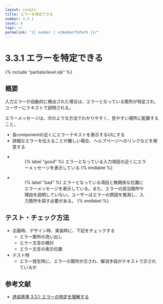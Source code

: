 ```yaml
---
layout: single
title: エラーを特定できる
number: 3.3.1
level: A
tags: sc
permalink: "{{ number | scNumberToPath }}/"
---
```


# 3.3.1 エラーを特定できる

{% include "partials/level.njk" %}

## 概要

入力エラーが自動的に検出された場合は、エラーとなっている箇所が特定され、ユーザーにテキストで説明される。

エラーメッセージは、次のような方法でわかりやすく、見やすい場所に配置すること。

- 各componentの近くにエラーテキストを表示するUIにする
- 詳細なエラーを伝えることが難しい場合、ヘルプページへのリンクなどを用意する

<ul class="Figurelist">
<li>
<figure>
<img src="/img/3/3/1/3.3.1_ok.svg" alt="" />
<figcaption>
{% label "good" %}
エラーとなっている入力項目の近くにエラーメッセージを表示している
{% endlabel %}
</figcaption>
</figure>
</li>
<li>
<figure>
<img src="/img/3/3/1/3.3.1_ng.svg" alt="" />
<figcaption>
{% label "bad" %}
エラーとなっている項目と無関係な位置にエラーメッセージを表示している。また、エラーの該当箇所や理由を説明していない。ユーザーはエラーの原因を推測し、入力箇所を探す必要がある。
{% endlabel %}
</figcaption>
</figure>
</li>
</ul>

## テスト・チェック方法

- 企画時、デザイン時、実装時に、下記をチェックする
  - エラー箇所の洗い出し
  - エラー文言の検討
  - エラー文言の表示位置
- テスト時
  - エラー発生時に、エラーの箇所が示され、解消手段がテキストで示されているか

## 参考文献

- [達成基準 3.3.1: エラーの特定を理解する](https://waic.jp/docs/WCAG21/Understanding/error-identification.html)
